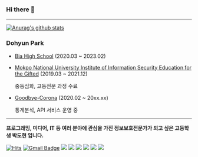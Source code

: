 
### Hi there 👋
---
[![Anurag's github stats](https://github-readme-stats.vercel.app/api?username=dhlife09)](https://github.com/anuraghazra/github-readme-stats)

### Dohyun Park
- [Bia High School](http://bia.gen.hs.kr) (2020.03 ~ 2023.02)
- [Mokpo National University Institute of Information Security Education for the Gifted](http://secu.mokpo.ac.kr/index.9is?contentUid=4a94e39d5f702dab015f8fa6b7e414b2) (2019.03 ~ 2021.12)

	중등심화, 고등전문 과정 수료
- [Goodbye-Corona](https://corona-19.kr) (2020.02 ~ 20xx.xx)

	통계분석, API 서비스 운영 중
---

**프로그래밍, 미디어, IT 등 여러 분야에 관심을 가진 정보보호전문가가 되고 싶은 고등학생 박도현 입니다.**

[![Hits](https://hits.seeyoufarm.com/api/count/incr/badge.svg?url=https%3A%2F%2Fgithub.com%2Fdhlife09&count_bg=%2379C83D&title_bg=%23555555&icon=&icon_color=%23E7E7E7&title=hits&edge_flat=false)](https://hits.seeyoufarm.com)  [![Gmail Badge](https://img.shields.io/badge/Gmail-d14836?style=flat-square&logo=Gmail&logoColor=white&link=mailto:dhlife09@gmail.com)](mailto:dhlife09@gmail.com) [<img src="https://img.shields.io/badge/t.me@dhlife09-26A5E4?style=flat-square&logo=Telegram&logoColor=white"/></a>](https://t.me/dhlife09) <img src="https://img.shields.io/badge/Python-3776AB?style=flat-square&logo=Python&logoColor=white"/></a> <img src="https://img.shields.io/badge/PHP-777BB4?style=flat-square&logo=PHP&logoColor=white"/></a> <img src="https://img.shields.io/badge/Javascript-F7DF1E?style=flat-square&logo=Javascript&logoColor=white"/></a> <img src="https://img.shields.io/badge/HTML-E34F26?style=flat-square&logo=HTML5&logoColor=white"/></a> <img src="https://img.shields.io/badge/C-A8B9CC?style=flat-square&logo=C&logoColor=white"/></a>


<!--
**dhlife09/dhlife09** is a ✨ _special_ ✨ repository because its `README.md` (this file) appears on your GitHub profile.

Here are some ideas to get you started:

- 🔭 I’m currently working on ...
- 🌱 I’m currently learning ...
- 👯 I’m looking to collaborate on ...
- 🤔 I’m looking for help with ...
- 💬 Ask me about ...
- 📫 How to reach me: ...
- 😄 Pronouns: ...
- ⚡ Fun fact: ...
-->
